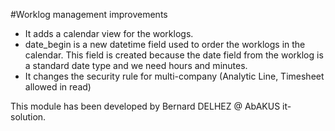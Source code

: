 #Worklog management improvements

* It adds a calendar view for the worklogs.
* date_begin is a new datetime field used to order the worklogs in the calendar. This field is created because the date field from the worklog is a standard date type and we need hours and minutes.
* It changes the security rule for multi-company (Analytic Line, Timesheet allowed in read)

This module has been developed by Bernard DELHEZ @ AbAKUS it-solution.